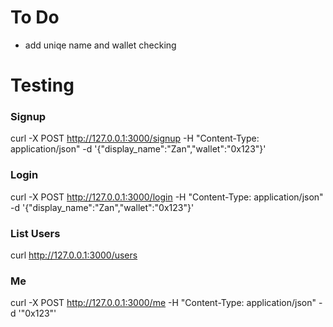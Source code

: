 # To Do

- add uniqe name and wallet checking

# Testing

### Signup
curl -X POST http://127.0.0.1:3000/signup -H "Content-Type: application/json" -d '{"display_name":"Zan","wallet":"0x123"}'

### Login
curl -X POST http://127.0.0.1:3000/login -H "Content-Type: application/json" -d '{"display_name":"Zan","wallet":"0x123"}'

### List Users
curl http://127.0.0.1:3000/users

### Me
curl -X POST http://127.0.0.1:3000/me -H "Content-Type: application/json" -d '"0x123"'
